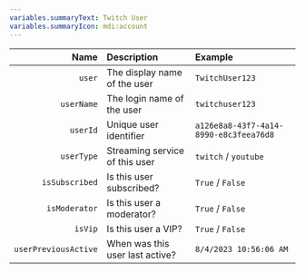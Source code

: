 ```yaml
---
variables.summaryText: Twitch User
variables.summaryIcon: mdi:account
---
```


Name | Description | Example
----:|:------------|:--------|
`user` | The display name of the user | `TwitchUser123`
`userName` | The login name of the user | `twitchuser123`
`userId` | Unique user identifier | `a126e8a8-43f7-4a14-8990-e8c3feea76d8`
`userType` | Streaming service of this user | `twitch` / `youtube`
`isSubscribed` | Is this user subscribed? | `True` / `False`
`isModerator` | Is this user a moderator? | `True` / `False`
`isVip` | Is this user a VIP? | `True` / `False`
`userPreviousActive` | When was this user last active? | `8/4/2023 10:56:06 AM`